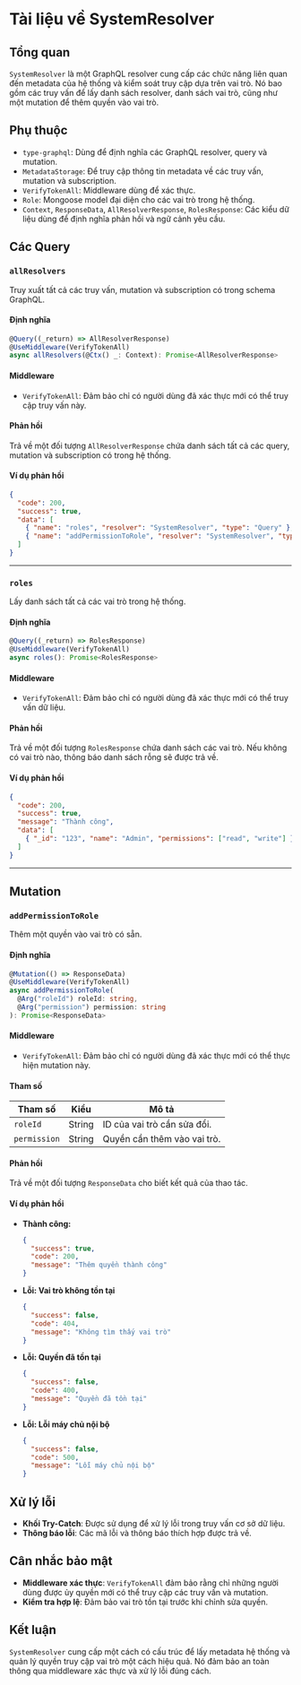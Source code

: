 # Tài liệu về SystemResolver

## Tổng quan
`SystemResolver` là một GraphQL resolver cung cấp các chức năng liên quan đến metadata của hệ thống và kiểm soát truy cập dựa trên vai trò. Nó bao gồm các truy vấn để lấy danh sách resolver, danh sách vai trò, cũng như một mutation để thêm quyền vào vai trò.

## Phụ thuộc
- `type-graphql`: Dùng để định nghĩa các GraphQL resolver, query và mutation.
- `MetadataStorage`: Để truy cập thông tin metadata về các truy vấn, mutation và subscription.
- `VerifyTokenAll`: Middleware dùng để xác thực.
- `Role`: Mongoose model đại diện cho các vai trò trong hệ thống.
- `Context`, `ResponseData`, `AllResolverResponse`, `RolesResponse`: Các kiểu dữ liệu dùng để định nghĩa phản hồi và ngữ cảnh yêu cầu.

## Các Query

### `allResolvers`
Truy xuất tất cả các truy vấn, mutation và subscription có trong schema GraphQL.

#### Định nghĩa
```typescript
@Query((_return) => AllResolverResponse)
@UseMiddleware(VerifyTokenAll)
async allResolvers(@Ctx() _: Context): Promise<AllResolverResponse>
```

#### Middleware
- `VerifyTokenAll`: Đảm bảo chỉ có người dùng đã xác thực mới có thể truy cập truy vấn này.

#### Phản hồi
Trả về một đối tượng `AllResolverResponse` chứa danh sách tất cả các query, mutation và subscription có trong hệ thống.

#### Ví dụ phản hồi
```json
{
  "code": 200,
  "success": true,
  "data": [
    { "name": "roles", "resolver": "SystemResolver", "type": "Query" },
    { "name": "addPermissionToRole", "resolver": "SystemResolver", "type": "Mutation" }
  ]
}
```

---

### `roles`
Lấy danh sách tất cả các vai trò trong hệ thống.

#### Định nghĩa
```typescript
@Query((_return) => RolesResponse)
@UseMiddleware(VerifyTokenAll)
async roles(): Promise<RolesResponse>
```

#### Middleware
- `VerifyTokenAll`: Đảm bảo chỉ có người dùng đã xác thực mới có thể truy vấn dữ liệu.

#### Phản hồi
Trả về một đối tượng `RolesResponse` chứa danh sách các vai trò. Nếu không có vai trò nào, thông báo danh sách rỗng sẽ được trả về.

#### Ví dụ phản hồi
```json
{
  "code": 200,
  "success": true,
  "message": "Thành công",
  "data": [
    { "_id": "123", "name": "Admin", "permissions": ["read", "write"] }
  ]
}
```

---

## Mutation

### `addPermissionToRole`
Thêm một quyền vào vai trò có sẵn.

#### Định nghĩa
```typescript
@Mutation(() => ResponseData)
@UseMiddleware(VerifyTokenAll)
async addPermissionToRole(
  @Arg("roleId") roleId: string,
  @Arg("permission") permission: string
): Promise<ResponseData>
```

#### Middleware
- `VerifyTokenAll`: Đảm bảo chỉ có người dùng đã xác thực mới có thể thực hiện mutation này.

#### Tham số
| Tham số    | Kiểu   | Mô tả |
|------------|--------|-------------|
| `roleId`   | String | ID của vai trò cần sửa đổi. |
| `permission` | String | Quyền cần thêm vào vai trò. |

#### Phản hồi
Trả về một đối tượng `ResponseData` cho biết kết quả của thao tác.

#### Ví dụ phản hồi
- **Thành công:**
  ```json
  {
    "success": true,
    "code": 200,
    "message": "Thêm quyền thành công"
  }
  ```

- **Lỗi: Vai trò không tồn tại**
  ```json
  {
    "success": false,
    "code": 404,
    "message": "Không tìm thấy vai trò"
  }
  ```

- **Lỗi: Quyền đã tồn tại**
  ```json
  {
    "success": false,
    "code": 400,
    "message": "Quyền đã tồn tại"
  }
  ```

- **Lỗi: Lỗi máy chủ nội bộ**
  ```json
  {
    "success": false,
    "code": 500,
    "message": "Lỗi máy chủ nội bộ"
  }
  ```

## Xử lý lỗi
- **Khối Try-Catch**: Được sử dụng để xử lý lỗi trong truy vấn cơ sở dữ liệu.
- **Thông báo lỗi**: Các mã lỗi và thông báo thích hợp được trả về.

## Cân nhắc bảo mật
- **Middleware xác thực**: `VerifyTokenAll` đảm bảo rằng chỉ những người dùng được ủy quyền mới có thể truy cập các truy vấn và mutation.
- **Kiểm tra hợp lệ**: Đảm bảo vai trò tồn tại trước khi chỉnh sửa quyền.

## Kết luận
`SystemResolver` cung cấp một cách có cấu trúc để lấy metadata hệ thống và quản lý quyền truy cập vai trò một cách hiệu quả. Nó đảm bảo an toàn thông qua middleware xác thực và xử lý lỗi đúng cách.

